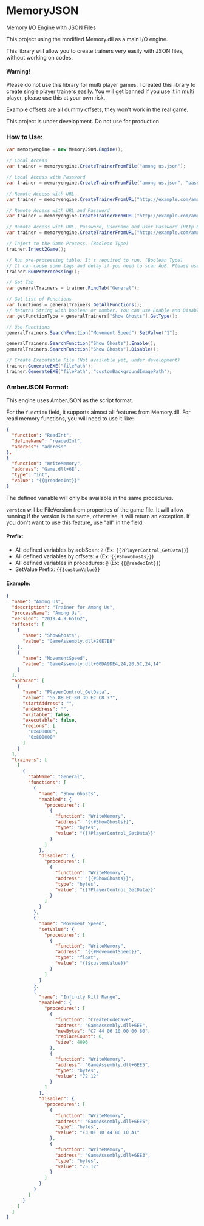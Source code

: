 # MemoryJSON
Memory I/O Engine with JSON Files

This project using the modified Memory.dll as a main I/O engine.

This library will allow you to create trainers very easily with JSON files, without working on codes.

#### Warning!
Please do not use this library for multi player games. I created this library to create single player trainers easily. You will get banned if you use it in multi player, please use this at your own risk.

Example offsets are all dummy offsets, they won't work in the real game.

This project is under development. Do not use for production.

### How to Use:
```cs
var memoryengine = new MemoryJSON.Engine();

// Local Access
var trainer = memoryengine.CreateTrainerFromFile("among us.json");

// Local Access with Password
var trainer = memoryengine.CreateTrainerFromFile("among us.json", "password");

// Remote Access with URL
var trainer = memoryengine.CreateTrainerFromURL("http://example.com/among us.json");

// Remote Access with URL and Password
var trainer = memoryengine.CreateTrainerFromURL("http://example.com/among us.json", "password");

// Remote Access with URL, Password, Username and User Password (Http Basic Auth)
var trainer = memoryengine.CreateTrainerFromURL("http://example.com/among us.json", "password", "username", "userpass");

// Inject to the Game Process. (Boolean Type)
trainer.Inject2Game();

// Run pre-processing table. It's required to run. (Boolean Type)
// It can cause some lags and delay if you need to scan AoB. Please use async method in your code. 
trainer.RunPreProcessing();

// Get Tab
var generalTrainers = trainer.FindTab("General");

// Get List of Functions
var functions = generalTrainers.GetAllFunctions();
// Returns String with boolean or number. You can use Enable and Disable for boolean type, and use SetValve for the number type.
var getFunctionType = generalTrainers["Show Ghosts"].GetType(); 

// Use Functions
generalTrainers.SearchFunction("Movement Speed").SetValve("1");

generalTrainers.SearchFunction("Show Ghosts").Enable();
generalTrainers.SearchFunction("Show Ghosts").Disable();

// Create Executable File (Not available yet, under development)
trainer.GenerateEXE("filePath");
trainer.GenerateEXE("filePath", "customBackgroundImagePath");
```

### AmberJSON Format:

This engine uses AmberJSON as the script format.

For the `function` field, it supports almost all features from Memory.dll. For read memory functions, you will need to use it like:

```json
{
  "function": "ReadInt",
  "defineName": "readedInt",
  "address": "address"
},
{
  "function": "WriteMemory",
  "address": "Game.dll+6E",
  "type": "int",
  "value": "{{@readedInt}}"
}
```
The defined variable will only be available in the same procedures.

`version` will be FileVersion from properties of the game file. It will allow running if the version is the same, otherwise, it will return an exception. If you don't want to use this feature, use "all" in the field.

#### Prefix:
- All defined variables by aobScan: `?` (Ex: `{{?PlayerControl_GetData}}`)
- All defined variables by offsets: `#` (Ex: `{{#ShowGhosts}}`)
- All defined variables in procedures: `@` (Ex: `{{@readedInt}}`)
- SetValue Prefix: `{{$customValue}}`

#### Example:
```json
{
  "name": "Among Us",
  "description": "Trainer for Among Us",
  "processName": "Among Us",
  "version": "2019.4.9.65162",
  "offsets": [
    {
      "name": "ShowGhosts",
      "value": "GameAssembly.dll+20E7BB"
    },
    {
      "name": "MovementSpeed",
      "value": "GameAssembly.dll+00DA9DE4,24,20,5C,24,14"
    }
  ],
  "aobScan": [
    {
      "name": "PlayerControl_GetData",
      "value": "55 8B EC 80 3D EC C8 ??",
      "startAddress": "",
      "endAddress": "",
      "writable": false,
      "executable": false,
      "regions": [
        "0x400000",
        "0x800000"
      ]
    }
  ],
  "trainers": [
    [
      {
        "tabName": "General",
        "functions": [
          {
            "name": "Show Ghosts",
            "enabled": {
              "procedures": [
                {
                  "function": "WriteMemory",
                  "address": "{{#ShowGhosts}}",
                  "type": "bytes",
                  "value": "{{?PlayerControl_GetData}}"
                }
              ]
            },
            "disabled": {
              "procedures": [
                {
                  "function": "WriteMemory",
                  "address": "{{#ShowGhosts}}",
                  "type": "bytes",
                  "value": "{{?PlayerControl_GetData}}"
                }
              ]
            }
          },
          {
            "name": "Movement Speed",
            "setValue": {
              "procedures": [
                {
                  "function": "WriteMemory",
                  "address": "{{#MovementSpeed}}",
                  "type": "float",
                  "value": "{{$customValue}}"
                }
              ]
            }
          },
          {
            "name": "Infinity Kill Range",
            "enabled": {
              "procedures": [
                {
                  "function": "CreateCodeCave",
                  "address": "GameAssembly.dll+6EE",
                  "newBytes": "C7 44 06 10 00 00 80",
                  "replaceCount": 6,
                  "size": 4096
                },
                {
                  "function": "WriteMemory",
                  "address": "GameAssembly.dll+6EE5",
                  "type": "bytes",
                  "value": "72 12"
                }
              ]
            },
            "disabled": {
              "procedures": [
                {
                  "function": "WriteMemory",
                  "address": "GameAssembly.dll+6EE5",
                  "type": "bytes",
                  "value": "F3 0F 10 44 86 10 A1"
                },
                {
                  "function": "WriteMemory",
                  "address": "GameAssembly.dll+6EE3",
                  "type": "bytes",
                  "value": "75 12"
                }
              ]
            }
          }
        ]
      }
    ]
  ]
}
```
